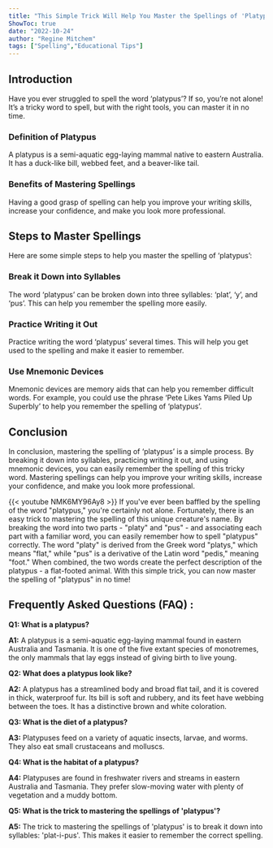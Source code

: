 ```yaml
---
title: "This Simple Trick Will Help You Master the Spellings of 'Platypus' in No Time!"
ShowToc: true 
date: "2022-10-24"
author: "Regine Mitchem" 
tags: ["Spelling","Educational Tips"]
---
```

## Introduction

Have you ever struggled to spell the word ‘platypus’? If so, you’re not alone! It’s a tricky word to spell, but with the right tools, you can master it in no time.

### Definition of Platypus

A platypus is a semi-aquatic egg-laying mammal native to eastern Australia. It has a duck-like bill, webbed feet, and a beaver-like tail.

### Benefits of Mastering Spellings

Having a good grasp of spelling can help you improve your writing skills, increase your confidence, and make you look more professional.

## Steps to Master Spellings

Here are some simple steps to help you master the spelling of ‘platypus’:

### Break it Down into Syllables

The word ‘platypus’ can be broken down into three syllables: ‘plat’, ‘y’, and ‘pus’. This can help you remember the spelling more easily.

### Practice Writing it Out

Practice writing the word ‘platypus’ several times. This will help you get used to the spelling and make it easier to remember.

### Use Mnemonic Devices

Mnemonic devices are memory aids that can help you remember difficult words. For example, you could use the phrase ‘Pete Likes Yams Piled Up Superbly’ to help you remember the spelling of ‘platypus’.

## Conclusion

In conclusion, mastering the spelling of ‘platypus’ is a simple process. By breaking it down into syllables, practicing writing it out, and using mnemonic devices, you can easily remember the spelling of this tricky word. Mastering spellings can help you improve your writing skills, increase your confidence, and make you look more professional.

{{< youtube NMK6MY96Ay8 >}} 
If you've ever been baffled by the spelling of the word "platypus," you're certainly not alone. Fortunately, there is an easy trick to mastering the spelling of this unique creature's name. By breaking the word into two parts - "platy" and "pus" - and associating each part with a familiar word, you can easily remember how to spell "platypus" correctly. The word "platy" is derived from the Greek word "platys," which means "flat," while "pus" is a derivative of the Latin word "pedis," meaning "foot." When combined, the two words create the perfect description of the platypus - a flat-footed animal. With this simple trick, you can now master the spelling of "platypus" in no time!

## Frequently Asked Questions (FAQ) :
**Q1: What is a platypus?**

**A1:** A platypus is a semi-aquatic egg-laying mammal found in eastern Australia and Tasmania. It is one of the five extant species of monotremes, the only mammals that lay eggs instead of giving birth to live young. 

**Q2: What does a platypus look like?**

**A2:** A platypus has a streamlined body and broad flat tail, and it is covered in thick, waterproof fur. Its bill is soft and rubbery, and its feet have webbing between the toes. It has a distinctive brown and white coloration. 

**Q3: What is the diet of a platypus?**

**A3:** Platypuses feed on a variety of aquatic insects, larvae, and worms. They also eat small crustaceans and molluscs. 

**Q4: What is the habitat of a platypus?**

**A4:** Platypuses are found in freshwater rivers and streams in eastern Australia and Tasmania. They prefer slow-moving water with plenty of vegetation and a muddy bottom. 

**Q5: What is the trick to mastering the spellings of 'platypus'?**

**A5:** The trick to mastering the spellings of 'platypus' is to break it down into syllables: 'plat-i-pus'. This makes it easier to remember the correct spelling.





